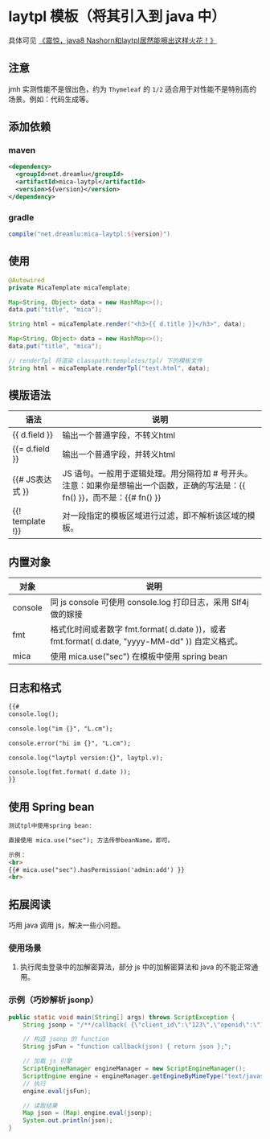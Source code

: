# laytpl 模板（将其引入到 java 中）

具体可见 [《震惊，java8 Nashorn和laytpl居然能擦出这样火花！》](https://my.oschina.net/qq596392912/blog/872813)

## 注意
jmh 实测性能不是很出色，约为 `Thymeleaf` 的 `1/2` 适合用于对性能不是特别高的场景。例如：代码生成等。

## 添加依赖
### maven
```xml
<dependency>
  <groupId>net.dreamlu</groupId>
  <artifactId>mica-laytpl</artifactId>
  <version>${version}</version>
</dependency>
```

### gradle
```groovy
compile("net.dreamlu:mica-laytpl:${version}")
```

## 使用
```java
@Autowired
private MicaTemplate micaTemplate;
```

```java
Map<String, Object> data = new HashMap<>();
data.put("title", "mica");

String html = micaTemplate.render("<h3>{{ d.title }}</h3>", data);
```

```java
Map<String, Object> data = new HashMap<>();
data.put("title", "mica");

// renderTpl 将渲染 classpath:templates/tpl/ 下的模板文件
String html = micaTemplate.renderTpl("test.html", data);
```

## 模版语法

| 语法              | 说明                                                         | 
| ----------------- | ------------------------------------------------------------ |
| {{ d.field }}     | 输出一个普通字段，不转义html                                 |
| {{= d.field }}    | 输出一个普通字段，并转义html                                 |
| {{# JS表达式 }}    | JS 语句。一般用于逻辑处理。用分隔符加 # 号开头。注意：如果你是想输出一个函数，正确的写法是：{{ fn() }}，而不是：{{# fn() }} |
| {{! template !}}  | 对一段指定的模板区域进行过滤，即不解析该区域的模板。 |

## 内置对象
| 对象     | 说明    |
| ------- | ------- |
| console | 同 js console 可使用 console.log 打印日志，采用 Slf4j 做的嫁接 |
| fmt     | 格式化时间或者数字  fmt.format( d.date ))，或者 fmt.format( d.date, "yyyy-MM-dd" )) 自定义格式。|
| mica    | 使用 mica.use("sec") 在模板中使用 spring bean |

## 日志和格式
```html
{{#
console.log();

console.log("im {}", "L.cm");

console.error("hi im {}", "L.cm");

console.log("laytpl version:{}", laytpl.v);

console.log(fmt.format( d.date ));
}}
```

## 使用 Spring bean
```html
测试tpl中使用spring bean:

直接使用 mica.use("sec"); 方法传参beanName，即可。

示例：
<br>
{{# mica.use("sec").hasPermission('admin:add') }}
<br>
```

## 拓展阅读
巧用 java 调用 js，解决一些小问题。

### 使用场景
1. 执行爬虫登录中的加解密算法，部分 js 中的加解密算法和 java 的不能正常通用。

### 示例（巧妙解析 jsonp）
```java
public static void main(String[] args) throws ScriptException {
    String jsonp = "/**/callback( {\"client_id\":\"123\",\"openid\":\"123\",\"unionid\":\"123\"} )";

    // 构造 jsonp 的 function
    String jsFun = "function callback(json) { return json };";

    // 加载 js 引擎
    ScriptEngineManager engineManager = new ScriptEngineManager();
    ScriptEngine engine = engineManager.getEngineByMimeType("text/javascript");
    // 执行
    engine.eval(jsFun);

    // 读取结果
    Map json = (Map) engine.eval(jsonp);
    System.out.println(json);
}
```